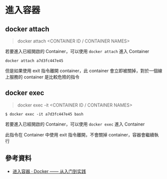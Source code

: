 # 進入容器


## docker attach

> docker attach <CONTAINER ID / CONTAINER NAMES>

若要進入已經開啟的 Container，可以使用 `docker attach` 進入 Container

```shell
docker attach a7d3fc447e45
```


但是如果使用 exit 指令離開 container，此 container 會立即被關掉，對於一個線上服務的 container 是比較危險的指令


## docker exec

> docker exec -it <CONTAINER ID / CONTAINER NAMES>

```
$ docker exec -it a7d3fc447e45 bash
```

若要進入已經開啟的 Container，可以使用 `docker exec` 進入 Container

此指令在 Container 中使用 exit 指令離開，不會關掉 container，容器會繼續執行

## 參考資料
* [进入容器 · Docker —— 从入门到实践](https://yeasy.gitbooks.io/docker_practice/container/attach_exec.html)
